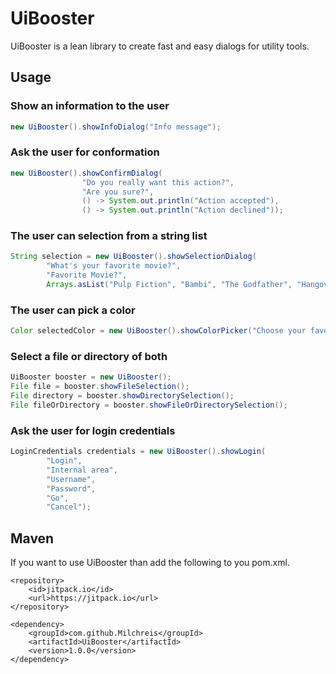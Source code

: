 # UiBooster
UiBooster is a lean library to create fast and easy dialogs for utility tools.

## Usage
### Show an information to the user
```java
new UiBooster().showInfoDialog("Info message");
```

### Ask the user for conformation
```java
new UiBooster().showConfirmDialog(
                "Do you really want this action?",
                "Are you sure?",
                () -> System.out.println("Action accepted"),
                () -> System.out.println("Action declined"));
```

### The user can selection from a string list
```java
String selection = new UiBooster().showSelectionDialog(
        "What's your favorite movie?",
        "Favorite Movie?",
        Arrays.asList("Pulp Fiction", "Bambi", "The Godfather", "Hangover"));
```

### The user can pick a color
```java
Color selectedColor = new UiBooster().showColorPicker("Choose your favorite color", "Color picking");
```    

### Select a file or directory of both
```java
UiBooster booster = new UiBooster();
File file = booster.showFileSelection();
File directory = booster.showDirectorySelection();
File fileOrDirectory = booster.showFileOrDirectorySelection();
```

### Ask the user for login credentials
```java
LoginCredentials credentials = new UiBooster().showLogin(
        "Login",
        "Internal area",
        "Username",
        "Password",
        "Go",
        "Cancel");
```

## Maven
If you want to use UiBooster than add the following to you pom.xml.
```
<repository>
    <id>jitpack.io</id>
    <url>https://jitpack.io</url>
</repository>
```
```
<dependency>
    <groupId>com.github.Milchreis</groupId>
    <artifactId>UiBooster</artifactId>
    <version>1.0.0</version>
</dependency>
```

